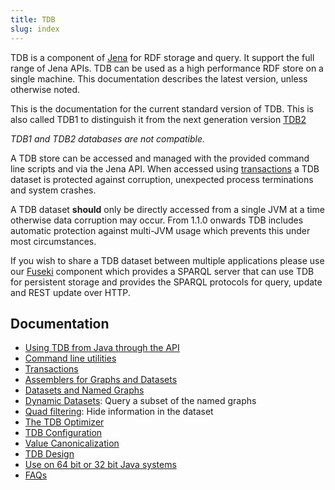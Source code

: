```yaml
---
title: TDB
slug: index
---
```


TDB is a component of [Jena](https://jena.apache.org/) for RDF storage and
query.  It support the full range of Jena APIs.  TDB can be used as a high
performance RDF store on a single machine.  This documentation describes the
latest version, unless otherwise noted.

This is the documentation for the current standard version of TDB. 
This is also called TDB1 to distinguish it from the next generation version
[TDB2](../tdb2/)

*TDB1 and TDB2 databases are not compatible.*

A TDB store can be accessed and managed with the provided command
line scripts and via the Jena API.  When accessed using [transactions](tdb_transactions.html)
a TDB dataset is protected against corruption, unexpected process terminations and system crashes.

A TDB dataset **should** only be directly accessed from a single JVM at a time otherwise data corruption
may occur.  From 1.1.0 onwards TDB includes automatic protection against multi-JVM usage which prevents this
under most circumstances. 

If you wish to share a TDB dataset between multiple applications please use our
[Fuseki](../fuseki2/) component which provides a SPARQL server that
can use TDB for persistent storage and provides the SPARQL protocols
for query, update and REST update over HTTP.  

## Documentation

-   [Using TDB from Java through the API](java_api.html)
-   [Command line utilities](commands.html)
-   [Transactions](tdb_transactions.html)
-   [Assemblers for Graphs and Datasets](assembler.html)
-   [Datasets and Named Graphs](datasets.html)
-   [Dynamic Datasets](dynamic_datasets.html):  Query a subset of the named graphs
-   [Quad filtering](quadfilter.html): Hide information in the dataset
-   [The TDB Optimizer](optimizer.html)
-   [TDB Configuration](configuration.html)
-   [Value Canonicalization](value_canonicalization.html)
-   [TDB Design](architecture.html)
-   [Use on 64 bit or 32 bit Java systems](tdb_system.html)
-   [FAQs](faqs.html)